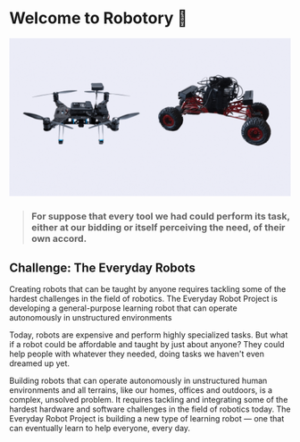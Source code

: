 # Welcome to Robotory 👋
![intro](/profile/robotory.gif)

> ### For suppose that every tool we had could perform its task, either at our bidding or itself perceiving the need, of their own accord.

## Challenge: The Everyday Robots

Creating robots that can be taught by anyone requires tackling some of the hardest challenges in the field of robotics. The Everyday Robot Project is developing a general-purpose learning robot that can operate autonomously in unstructured environments

Today, robots are expensive and perform highly specialized tasks. But what if a robot could be affordable and taught by just about anyone? They could help people with whatever they needed, doing tasks we haven't even dreamed up yet.

Building robots that can operate autonomously in unstructured human environments and all terrains, like our homes, offices and outdoors, is a complex, unsolved problem. It requires tackling and integrating some of the hardest hardware and software challenges in the field of robotics today. The Everyday Robot Project is building a new type of learning robot — one that can eventually learn to help everyone, every day.
